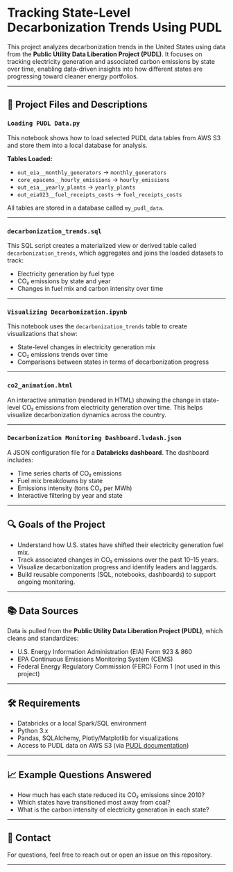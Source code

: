 # Tracking State-Level Decarbonization Trends Using PUDL

This project analyzes decarbonization trends in the United States using data from the **Public Utility Data Liberation Project (PUDL)**. It focuses on tracking electricity generation and associated carbon emissions by state over time, enabling data-driven insights into how different states are progressing toward cleaner energy portfolios.

---

## 📁 Project Files and Descriptions

### `Loading PUDL Data.py`
This notebook shows how to load selected PUDL data tables from AWS S3 and store them into a local database for analysis.

**Tables Loaded:**
- `out_eia__monthly_generators` → `monthly_generators`
- `core_epacems__hourly_emissions` → `hourly_emissions`
- `out_eia__yearly_plants` → `yearly_plants`
- `out_eia923__fuel_receipts_costs` → `fuel_receipts_costs`

All tables are stored in a database called `my_pudl_data`.

---

### `decarbonization_trends.sql`
This SQL script creates a materialized view or derived table called `decarbonization_trends`, which aggregates and joins the loaded datasets to track:
- Electricity generation by fuel type
- CO₂ emissions by state and year
- Changes in fuel mix and carbon intensity over time

---

### `Visualizing Decarbonization.ipynb`
This notebook uses the `decarbonization_trends` table to create visualizations that show:
- State-level changes in electricity generation mix
- CO₂ emissions trends over time
- Comparisons between states in terms of decarbonization progress

---

### `co2_animation.html`
An interactive animation (rendered in HTML) showing the change in state-level CO₂ emissions from electricity generation over time. This helps visualize decarbonization dynamics across the country.

---

### `Decarbonization Monitoring Dashboard.lvdash.json`
A JSON configuration file for a **Databricks dashboard**. The dashboard includes:
- Time series charts of CO₂ emissions
- Fuel mix breakdowns by state
- Emissions intensity (tons CO₂ per MWh)
- Interactive filtering by year and state

---

## 🔍 Goals of the Project
- Understand how U.S. states have shifted their electricity generation fuel mix.
- Track associated changes in CO₂ emissions over the past 10–15 years.
- Visualize decarbonization progress and identify leaders and laggards.
- Build reusable components (SQL, notebooks, dashboards) to support ongoing monitoring.

---

## 📚 Data Sources
Data is pulled from the **Public Utility Data Liberation Project (PUDL)**, which cleans and standardizes:
- U.S. Energy Information Administration (EIA) Form 923 & 860
- EPA Continuous Emissions Monitoring System (CEMS)
- Federal Energy Regulatory Commission (FERC) Form 1 (not used in this project)

---

## 🛠️ Requirements
- Databricks or a local Spark/SQL environment
- Python 3.x
- Pandas, SQLAlchemy, Plotly/Matplotlib for visualizations
- Access to PUDL data on AWS S3 (via [PUDL documentation](https://catalystcoop-pudl.readthedocs.io/en/latest/))

---

## 📈 Example Questions Answered
- How much has each state reduced its CO₂ emissions since 2010?
- Which states have transitioned most away from coal?
- What is the carbon intensity of electricity generation in each state?

---

## 💬 Contact
For questions, feel free to reach out or open an issue on this repository.

---

